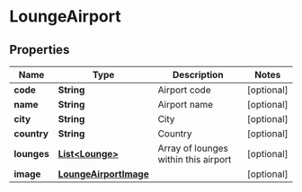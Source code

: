 
# LoungeAirport

## Properties
Name | Type | Description | Notes
------------ | ------------- | ------------- | -------------
**code** | **String** | Airport code |  [optional]
**name** | **String** | Airport name |  [optional]
**city** | **String** | City |  [optional]
**country** | **String** | Country |  [optional]
**lounges** | [**List&lt;Lounge&gt;**](Lounge.md) | Array of lounges within this airport |  [optional]
**image** | [**LoungeAirportImage**](LoungeAirportImage.md) |  |  [optional]



